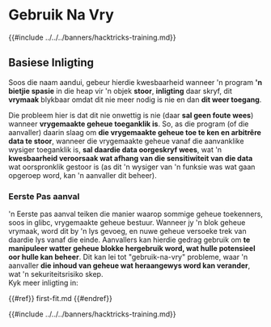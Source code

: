 # Gebruik Na Vry

{{#include ../../../banners/hacktricks-training.md}}

## Basiese Inligting

Soos die naam aandui, gebeur hierdie kwesbaarheid wanneer 'n program **'n bietjie spasie** in die heap vir 'n objek **stoor**, **inligting** daar skryf, dit **vrymaak** blykbaar omdat dit nie meer nodig is nie en dan **dit weer toegang**.

Die probleem hier is dat dit nie onwettig is nie (daar **sal geen foute wees**) wanneer **vrygemaakte geheue toeganklik is**. So, as die program (of die aanvaller) daarin slaag om **die vrygemaakte geheue toe te ken en arbitrêre data te stoor**, wanneer die vrygemaakte geheue vanaf die aanvanklike wysiger toeganklik is, **sal daardie data oorgeskryf wees**, wat 'n **kwesbaarheid veroorsaak wat afhang van die sensitiwiteit van die data** wat oorspronklik gestoor is (as dit 'n wysiger van 'n funksie was wat gaan opgeroep word, kan 'n aanvaller dit beheer).

### Eerste Pas aanval

'n Eerste pas aanval teiken die manier waarop sommige geheue toekenners, soos in glibc, vrygemaakte geheue bestuur. Wanneer jy 'n blok geheue vrymaak, word dit by 'n lys gevoeg, en nuwe geheue versoeke trek van daardie lys vanaf die einde. Aanvallers kan hierdie gedrag gebruik om **te manipuleer watter geheue blokke hergebruik word, wat hulle potensieel oor hulle kan beheer**. Dit kan lei tot "gebruik-na-vry" probleme, waar 'n aanvaller **die inhoud van geheue wat heraangewys word kan verander**, wat 'n sekuriteitsrisiko skep.\
Kyk meer inligting in:

{{#ref}}
first-fit.md
{{#endref}}

{{#include ../../../banners/hacktricks-training.md}}

